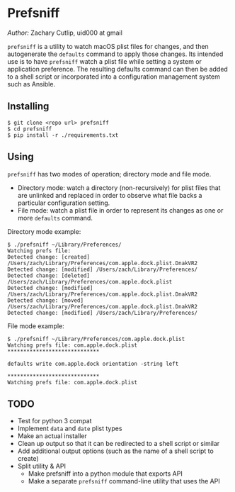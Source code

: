 Prefsniff
=========

*Author:* Zachary Cutlip, uid000 at gmail

`prefsniff` is a utility to watch macOS plist files for changes, and then autogenerate the `defaults` command to apply those changes. Its intended use is to have `prefsniff` watch a plist file while setting a system or application preference. The resulting defaults command can then be added to a shell script or incorporated into a configuration management system such as Ansible.

Installing
----------
    $ git clone <repo url> prefsniff
    $ cd prefsniff
    $ pip install -r ./requirements.txt


Using
-----
`prefsniff` has two modes of operation; directory mode and file mode.

- Directory mode: watch a directory (non-recursively) for plist files that are unlinked and replaced in order to observe what file backs a particular configuration setting.
- File mode: watch a plist file in order to represent its changes as one or more `defaults` command.

Directory mode example:

    $ ./prefsniff ~/Library/Preferences/
    Watching prefs file:
    Detected change: [created] /Users/zach/Library/Preferences/com.apple.dock.plist.DnakVR2
    Detected change: [modified] /Users/zach/Library/Preferences/
    Detected change: [deleted] /Users/zach/Library/Preferences/com.apple.dock.plist
    Detected change: [modified] /Users/zach/Library/Preferences/com.apple.dock.plist.DnakVR2
    Detected change: [moved] /Users/zach/Library/Preferences/com.apple.dock.plist.DnakVR2
    Detected change: [modified] /Users/zach/Library/Preferences/

File mode example:

    $ ./prefsniff ~/Library/Preferences/com.apple.dock.plist
    Watching prefs file: com.apple.dock.plist
    *****************************

    defaults write com.apple.dock orientation -string left

    *****************************
    Watching prefs file: com.apple.dock.plist

TODO
----

- Test for python 3 compat
- Implement `data` and `date` plist types
- Make an actual installer
- Clean up output so that it can be redirected to a shell script or similar
- Add additional output options (such as the name of a shell script to create)
- Split utility & API
    - Make prefsniff into a python module that exports API
    - Make a separate `prefsniff` command-line utility that uses the API

